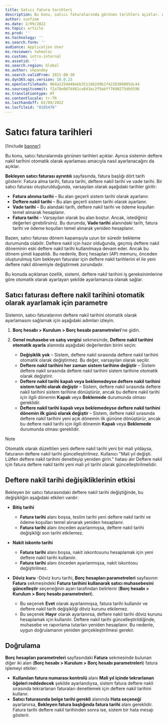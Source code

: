 ```yaml
---
title: Satıcı fatura tarihleri
description: Bu konu, satıcı faturalarında görünen tarihleri açıklar. Ayrıca sistemin deftere nakil tarihini otomatik olarak ayarlaması amacıyla nasıl ayarlanacağını da açıklar.
author: sunfzam
ms.date: 2/09/2022
ms.topic: article
ms.prod: ''
ms.technology: ''
ms.search.form: ''
audience: Application User
ms.reviewer: twheeloc
ms.custom: intro-internal
ms.assetid: ''
ms.search.region: Global
ms.author: shpandey
ms.search.validFrom: 2021-08-30
ms.dyn365.ops.version: 10.0.23
ms.openlocfilehash: 064a125d448ebb3511db2d9b1f4228380805dc44
ms.sourcegitcommit: f2a78e0d7d461ca843ac2f9abff7690275db9196
ms.translationtype: HT
ms.contentlocale: tr-TR
ms.lasthandoff: 02/09/2022
ms.locfileid: "8105476"
---
```

# <a name="vendor-invoice-dates"></a>Satıcı fatura tarihleri

[!include [banner](../includes/banner.md)]

Bu konu, satıcı faturalarında görünen tarihleri açıklar. Ayrıca sistemin deftere nakil tarihini otomatik olarak ayarlaması amacıyla nasıl ayarlanacağını da açıklar.

**Bekleyen satıcı faturası ayrıntılı** sayfasında, fatura başlığı dört tarih gösterir: Fatura alma tarihi, fatura tarihi, deftere nakil tarihi ve vade tarihi. Bir satıcı faturası oluşturulduğunda, varsayılan olarak aşağıdaki tarihler girilir:

- **Fatura alınma tarihi** – Bu alan geçerli sistem tarihi olarak ayarlanır.
- **Deftere nakil tarihi** – Bu alan geçerli sistem tarihi olarak ayarlanır. 
- **Vade tarihi** – Bu alandaki tarih, deftere nakil tarihi ve ödeme koşulları temel alınarak hesaplanır.
- **Fatura tarihi** – Varsayılan olarak bu alan boştur. Ancak, istediğiniz değerleri girebilirsiniz. Bu durumda, **Vade tarihi** alanındaki tarih, fatura tarihi ve ödeme koşulları temel alınarak yeniden hesaplanır.

Bazen, satıcı faturası dönem kapanışıyla uzun bir süredir bekleme durumunda olabilir. Deftere nakil için hazır olduğunda, geçmiş deftere nakil döneminin eski deftere nakil tarihi kullanılmaya devam eder. Ancak bu dönem şimdi kapatıldı. Bu nedenle, Borç hesapları (AP) memuru, önceden oluşturulmuş tüm bekleyen faturalar için deftere nakil tarihlerini el ile yeni deftere nakil dönemiyle değiştirmek zorundadır.

Bu konuda açıklanan özellik, sistemi, deftere nakil tarihini iş gereksinimlerine göre otomatik olarak ayarlayan şekilde ayarlamanıza olanak sağlar.

## <a name="parameter-for-automatically-adjusting-the-vendor-invoice-posting-date"></a>Satıcı faturası deftere nakil tarihini otomatik olarak ayarlamak için parametre

Sistemin, satıcı faturalarının deftere nakil tarihini otomatik olarak ayarlamasını sağlamak için aşağıdaki adımları izleyin.

1.  **Borç hesabı \> Kurulum \> Borç hesabı parametreleri**'ne gidin.
2.  **Genel muhasebe ve satış vergisi** sekmesinde, **Deftere nakil tarihini otomatik ayarla** alanında aşağıdaki değerlerden birini seçin:

    - **Değişiklik yok** – Sistem, deftere nakil sırasında deftere nakil tarihini otomatik olarak değiştirmez. Bu değer, varsayılan olarak seçilir.
    - **Deftere nakil tarihini her zaman sistem tarihine değiştir** – Sistem deftere nakil sırasında deftere nakil tarihini sistem tarihine otomatik olarak değiştirir.
    - **Deftere nakil tarihi kapalı veya beklemedeyse deftere nakil tarihini sistem tarihi olarak değiştir** – Sistem, deftere nakil sırasında deftere nakil tarihini sistem tarihine dönüştürür, ancak bu deftere nakil tarihi için ilgili dönemin **Kapalı** veya **Beklemede** durumunda olması gereklidir.
    - **Deftere nakil tarihi kapalı veya beklemedeyse deftere nakil tarihini dönemin ilk günü olarak değiştir** – Sistem, deftere nakil sırasında deftere nakil tarihini yeni açık dönemin ilk gününe dönüştürür, ancak bu deftere nakil tarihi için ilgili dönemin **Kapalı** veya **Beklemede** durumunda olması gereklidir.

> [!NOTE]
> Otomatik olarak düzeltilen yeni deftere nakil tarihi yeni bir mali yıldaysa, faturanın deftere nakil tarihi güncelleştirilmez. Kullanıcı "Mali yıl değişti. Lütfen deftere nakil tarihini denetleyip yeniden girin." hatası alır Deftere nakil için fatura deftere nakil tarihi yeni mali yıl tarihi olarak güncelleştirilmelidir.

## <a name="impact-of-posting-date-changes"></a>Deftere nakil tarihi değişikliklerinin etkisi

Bekleyen bir satıcı faturasındaki deftere nakil tarihi değiştiğinde, bu değişikliğin aşağıdaki etkileri vardır:

- **Bitiş tarihi**

    - **Fatura tarihi** alanı boşsa, teslim tarihi yeni deftere nakil tarihi ve ödeme koşulları temel alınarak yeniden hesaplanır.
    - **Fatura tarihi** alanı önceden ayarlanmışsa, deftere nakil tarihi değişikliği son tarihi etkilemez.

- **Nakit iskonto tarihi**

    - **Fatura tarihi** alanı boşsa, nakit iskontosunu hesaplamak için yeni deftere nakil tarihi kullanılır.
    - **Fatura tarihi** alanı önceden ayarlanmışsa, nakit iskontosu değiştirilmez.

- **Döviz kuru** -Döviz kuru tarihi, **Borç hesapları parametreleri** sayfasının **Fatura** sekmesindeki **Fatura tarihini kullanarak satıcı muhasebesini güncelleştir** seçeneğinin ayarı tarafından belirlenir (**Borç hesabı \> Kurulum \> Borç hesabı parametreleri**).

    - Bu seçenek **Evet** olarak ayarlanmışsa, fatura tarihi kullanılır ve deftere nakil tarih değişikliği döviz kurunu etkilemez.
    - Bu seçenek **Hayır** olarak ayarlanırsa, deftere nakil tarihi döviz kurunu hesaplamak için kullanılır. Deftere nakil tarihi güncelleştirildiğinde, muhasebe ve raporlama tutarları yeniden hesaplanır. Bu nedenle, uygun doğrulamanın yeniden gerçekleştirilmesi gerekir.

## <a name="validation"></a>Doğrulama

**Borç hesapları parametreleri** sayfasındaki **Fatura** sekmesinde bulunan diğer iki alan (**Borç hesabı \> Kurulum \> Borç hesabı parametreleri**) fatura işlemeyi etkiler:

- **Kullanılan fatura numarası kontrolü** alanı **Mali yıl içinde tekrarlanan öğeleri reddedecek** şekilde ayarlandıysa, sistem fatura deftere nakli sırasında tekrarlanan faturaları denetlemek için deftere nakil tarihini kullanır.
- **Satıcı faturasında belge tarihi gerekli** alanında **Hata seçeneği** ayarlanırsa, **Bekleyen fatura başlığında fatura tarihi** alanı gereklidir. Fatura tarihi deftere nakil tarihinden sonra ise, sistem bir hata mesajı gösterir.
